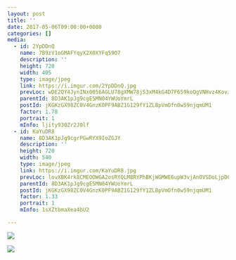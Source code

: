 ```yaml
---
layout: post
title: '' 
date: 2017-05-06T09:00:00+0000 
categories: [] 
media:
  - id: 2YpDDnQ
    name: 7B9zV1oGMAFYqyX2X0XYFq59O7
    description: ''   
    height: 720
    width: 405
    type: image/jpeg
    link: https://i.imgur.com/2YpDDnQ.jpg
    prevLoc: wDE2QY4JynINx0056AGLU78gXMW78jS3xM4kG4D7F659koQgVNHvz4KovJ40U1xz8KOvwwSy85rOoKK0FlmlYA0g0JcRBlVRNYypt4r0jyB9kgC6EWowKpn8sj4r69g2Rgtz55RrQ1j9cgpqM9ow4Vsw8wvA1q7RInyg1nOA5DFXyy9vAG5rs5JngOOqBqcRvwJ6vDmJCQ7B7wqNOKc3Lk6Gpyx9t0PvWL2vqAF04lqvZyJvs2n552QLkxHplJJwGxEDCkr
    parentId: 8D3AK1pJg9cgE5MN04YWUoYmrL
    postId: jKGKzGX98ZC0V4GnzK0PF9ABZ1G129fY1ZLBpVmOfn0w59njqmUM1
    factor: 1.78
    portrait: 1
    mInfo: ljity930Zr2J0lf
  - id: KaYuDR8
    name: 8D3AK1pJg9cgrPGwRYX9IoZGJY
    description: ''   
    height: 720
    width: 540
    type: image/jpeg
    link: https://i.imgur.com/KaYuDR8.jpg
    prevLoc: lovXBK4rk8CMEOOWGA2osRYQLM8RYPhBKjWGMWE6upW3vjAnOVSDoLjpD0DvTLWO9q4RvZI7oxWXlGBMSY5rJBW0PzFRpPgWW6KViqJ0pRkvD2soY07ZjPr8Tq1K7kOw32IpMxLo2y6pimq4l6mwMZUK24ljzAJxuOQW29jjyBsvgD4zQqqrF5VGOR5LOPUX7MqD99MJhxmOERoXnRcyqN3D74N4IOGw5zPBoxSz9pZ9L8MwSPwLqk9LXrTglpgEqE4x
    parentId: 8D3AK1pJg9cgE5MN04YWUoYmrL
    postId: jKGKzGX98ZC0V4GnzK0PF9ABZ1G129fY1ZLBpVmOfn0w59njqmUM1
    factor: 1.33
    portrait: 1
    mInfo: 1sXZtbmaXea4bU2

---
```





[//]: #media:  
<a href="https://i.imgur.com/2YpDDnQ.jpg"><img class="postImage" src="https://i.imgur.com/2YpDDnQh.jpg" />  
</a>    

<a href="https://i.imgur.com/KaYuDR8.jpg"><img class="postImage" src="https://i.imgur.com/KaYuDR8h.jpg" />  
</a>   
